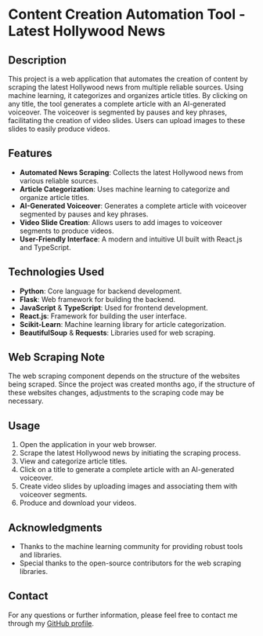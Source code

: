 # Content Creation Automation Tool - Latest Hollywood News

## Description

This project is a web application that automates the creation of content by scraping the latest Hollywood news from multiple reliable sources. Using machine learning, it categorizes and organizes article titles. By clicking on any title, the tool generates a complete article with an AI-generated voiceover. The voiceover is segmented by pauses and key phrases, facilitating the creation of video slides. Users can upload images to these slides to easily produce videos.

## Features

- **Automated News Scraping**: Collects the latest Hollywood news from various reliable sources.
- **Article Categorization**: Uses machine learning to categorize and organize article titles.
- **AI-Generated Voiceover**: Generates a complete article with voiceover segmented by pauses and key phrases.
- **Video Slide Creation**: Allows users to add images to voiceover segments to produce videos.
- **User-Friendly Interface**: A modern and intuitive UI built with React.js and TypeScript.

## Technologies Used

- **Python**: Core language for backend development.
- **Flask**: Web framework for building the backend.
- **JavaScript** & **TypeScript**: Used for frontend development.
- **React.js**: Framework for building the user interface.
- **Scikit-Learn**: Machine learning library for article categorization.
- **BeautifulSoup** & **Requests**: Libraries used for web scraping.

## Web Scraping Note

The web scraping component depends on the structure of the websites being scraped. Since the project was created months ago, if the structure of these websites changes, adjustments to the scraping code may be necessary.

## Usage

1. Open the application in your web browser.
2. Scrape the latest Hollywood news by initiating the scraping process.
3. View and categorize article titles.
4. Click on a title to generate a complete article with an AI-generated voiceover.
5. Create video slides by uploading images and associating them with voiceover segments.
6. Produce and download your videos.

## Acknowledgments

- Thanks to the machine learning community for providing robust tools and libraries.
- Special thanks to the open-source contributors for the web scraping libraries.

## Contact

For any questions or further information, please feel free to contact me through my [GitHub profile](https://github.com/your-username).
